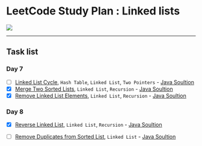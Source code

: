 # LeetCode Study Plan : Linked lists

<p><img src="https://upload.wikimedia.org/wikipedia/commons/6/6d/Singly-linked-list.svg"></p>

<hr />

## Task list

### Day 7

- [ ] [Linked List Cycle](https://leetcode.com/problems/linked-list-cycle/), `Hash Table`, `Linked List`, `Two Pointers` - [Java Soultion]()
- [x] [Merge Two Sorted Lists](https://leetcode.com/problems/merge-two-sorted-lists/), `Linked List`, `Recursion` - [Java Soultion](./MergeTwoSortedLists.java)
- [x] [Remove Linked List Elements](https://leetcode.com/problems/remove-linked-list-elements/), `Linked List`, `Recursion` - [Java Soultion](./RemoveLinkedListElements.java)

### Day 8

- [x] [Reverse Linked List](https://leetcode.com/problems/reverse-linked-list/), `Linked List`, `Recursion` - [Java Soultion](./ReverseLL.java)
- [ ] [Remove Duplicates from Sorted List](https://leetcode.com/problems/remove-duplicates-from-sorted-list/), `Linked List` - [Java Soultion]()

